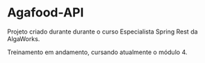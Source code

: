 # Agafood-API

Projeto criado durante durante o curso Especialista Spring Rest da AlgaWorks.

Treinamento em andamento, cursando atualmente o módulo 4.
